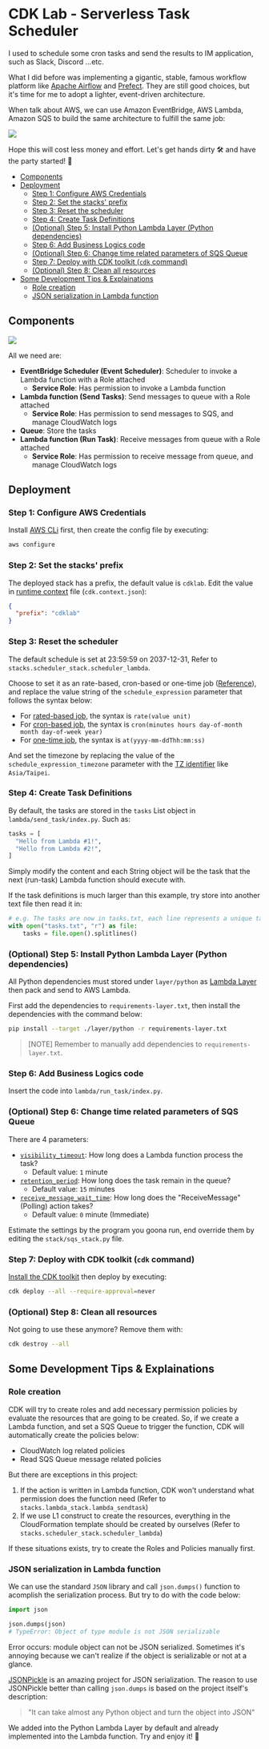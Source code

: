 # CDK Lab - Serverless Task Scheduler<!-- omit from toc -->

I used to schedule some cron tasks and send the results to IM application, such as Slack, Discord ...etc.

What I did before was implementing a gigantic, stable, famous workflow platform like [Apache Airflow](https://airflow.apache.org) and [Prefect](https://www.prefect.io). They are still good choices, but it's time for me to adopt a lighter, event-driven architecture.

When talk about AWS, we can use Amazon EventBridge, AWS Lambda, Amazon SQS to build the same architecture to fulfill the same job:

![](./diagram-services.jpg)

Hope this will cost less money and effort. Let's get hands dirty 🛠️ and have the party started! 🎉

- [Components](#components)
- [Deployment](#deployment)
  - [Step 1: Configure AWS Credentials](#step-1-configure-aws-credentials)
  - [Step 2: Set the stacks' prefix](#step-2-set-the-stacks-prefix)
  - [Step 3: Reset the scheduler](#step-3-reset-the-scheduler)
  - [Step 4: Create Task Definitions](#step-4-create-task-definitions)
  - [(Optional) Step 5: Install Python Lambda Layer (Python dependencies)](#optional-step-5-install-python-lambda-layer-python-dependencies)
  - [Step 6: Add Business Logics code](#step-6-add-business-logics-code)
  - [(Optional) Step 6: Change time related parameters of SQS Queue](#optional-step-6-change-time-related-parameters-of-sqs-queue)
  - [Step 7: Deploy with CDK toolkit (`cdk` command)](#step-7-deploy-with-cdk-toolkit-cdk-command)
  - [(Optional) Step 8: Clean all resources](#optional-step-8-clean-all-resources)
- [Some Development Tips \& Explainations](#some-development-tips--explainations)
  - [Role creation](#role-creation)
  - [JSON serialization in Lambda function](#json-serialization-in-lambda-function)

## Components

![](diagram-detailed.jpg)

All we need are:

* **EventBridge Scheduler (Event Scheduler)**: Scheduler to invoke a Lambda function with a Role attached
  * **Service Role**: Has permission to invoke a Lambda function
* **Lambda function (Send Tasks)**: Send messages to queue with a Role attached
  * **Service Role**: Has permission to send messages to SQS, and manage CloudWatch logs
* **Queue**: Store the tasks
* **Lambda function (Run Task)**: Receive messages from queue with a Role attached
  * **Service Role**: Has permission to receive message from queue, and manage CloudWatch logs

## Deployment

### Step 1: Configure AWS Credentials

Install [AWS CLi](https://docs.aws.amazon.com/cli/latest/userguide/getting-started-install.html) first, then create the config file by executing:

```bash
aws configure
```

### Step 2: Set the stacks' prefix

The deployed stack has a prefix, the default value is `cdklab`. Edit the value in [runtime context](https://docs.aws.amazon.com/cdk/v2/guide/context.html) file (`cdk.context.json`):

```json
{
  "prefix": "cdklab"
}
```

### Step 3: Reset the scheduler

The default schedule is set at 23:59:59 on 2037-12-31, Refer to `stacks.scheduler_stack.scheduler_lambda`.

Choose to set it as an rate-based, cron-based or one-time job ([Reference](https://docs.aws.amazon.com/scheduler/latest/UserGuide/schedule-types.html)), and replace the value string of the `schedule_expression` parameter that follows the syntax below:

* For [rated-based job](https://docs.aws.amazon.com/scheduler/latest/UserGuide/schedule-types.html#rate-based), the syntax is `rate(value unit)`
* For [cron-based job](https://docs.aws.amazon.com/scheduler/latest/UserGuide/schedule-types.html#cron-based), the syntax is `cron(minutes hours day-of-month month day-of-week year)`
* For [one-time job](https://docs.aws.amazon.com/scheduler/latest/UserGuide/schedule-types.html#one-time), the syntax is `at(yyyy-mm-ddThh:mm:ss)`

And set the timezone by replacing the value of the `schedule_expression_timezone` parameter with the [TZ identifier](https://en.wikipedia.org/wiki/List_of_tz_database_time_zones) like `Asia/Taipei`.

### Step 4: Create Task Definitions

By default, the tasks are stored in the `tasks` List object in `lambda/send_task/index.py`. Such as:

```python
tasks = [
  "Hello from Lambda #1!",
  "Hello from Lambda #2!",
]
```

Simply modify the content and each String object will be the task that the next (run-task) Lambda function should execute with.

If the task definitions is much larger than this example, try store into another text file then read it in:

```python
# e.g. The tasks are now in tasks.txt, each line represents a unique task definition
with open("tasks.txt", "r") as file:
    tasks = file.open().splitlines()
```

### (Optional) Step 5: Install Python Lambda Layer (Python dependencies)

All Python dependencies must stored under `layer/python` as [Lambda Layer](https://docs.aws.amazon.com/lambda/latest/dg/configuration-layers.html) then pack and send to AWS Lambda.

First add the dependencies to `requirements-layer.txt`, then install the dependencies with the command below: 

```bash
pip install --target ./layer/python -r requirements-layer.txt
```

> [NOTE] Remember to manually add dependencies to `requirements-layer.txt`.

### Step 6: Add Business Logics code

Insert the code into `lambda/run_task/index.py`.

### (Optional) Step 6: Change time related parameters of SQS Queue

There are 4 parameters:

* [`visibility_timeout`](https://docs.aws.amazon.com/AWSSimpleQueueService/latest/SQSDeveloperGuide/sqs-visibility-timeout.html): How long does a Lambda function process the task?
  * Default value: `1` minute
* [`retention_period`](https://docs.aws.amazon.com/AWSSimpleQueueService/latest/APIReference/API_SetQueueAttributes.html#API_SetQueueAttributes_RequestSyntax): How long does the task remain in the queue?
  * Default value: `15` minutes
* [`receive_message_wait_time`](https://docs.aws.amazon.com/AWSSimpleQueueService/latest/SQSDeveloperGuide/): How long does the "ReceiveMessage" (Polling) action takes?
  * Default value: `0` minute (Immediate)

Estimate the settings by the program you goona run, end override them by editing the `stack/sqs_stack.py` file.

### Step 7: Deploy with CDK toolkit (`cdk` command)

[Install the CDK toolkit](https://docs.aws.amazon.com/cdk/v2/guide/cli.html) then deploy by executing:

```bash
cdk deploy --all --require-approval=never
```

### (Optional) Step 8: Clean all resources

Not going to use these anymore? Remove them with:

```bash
cdk destroy --all
```

## Some Development Tips & Explainations

### Role creation

CDK will try to create roles and add necessary permission policies by evaluate the resources that are going to be created. So, if we create a Lambda function, and set a SQS Queue to trigger the function, CDK will automatically create the policies below:

* CloudWatch log related policies
* Read SQS Queue message related policies

But there are exceptions in this project:

1. If the action is written in Lambda function, CDK won't understand what permission does the function need (Refer to `stacks.lambda_stack.lambda_sendtask`)
2. If we use L1 construct to create the resources, everything in the CloudFormation template should be created by ourselves (Refer to `stacks.scheduler_stack.scheduler_lambda`)

If these situations exists, try to create the Roles and Policies manually first.

### JSON serialization in Lambda function

We can use the standard `JSON` library and call `json.dumps()` function to acomplish the serialization process. But try to do with the code below:

```python
import json

json.dumps(json)
# TypeError: Object of type module is not JSON serializable
```

Error occurs: module object can not be JSON serialized. Sometimes it's annoying because we can't realize if the object is serializable or not at a glance.

[JSONPickle](https://github.com/jsonpickle/jsonpickle) is an amazing project for JSON serialization. The reason to use JSONPickle better than calling `json.dumps` is based on the project itself's description:

> "It can take almost any Python object and turn the object into JSON"

We added into the Python Lambda Layer by default and already implemented into the Lambda function. Try and enjoy it! 🍻
